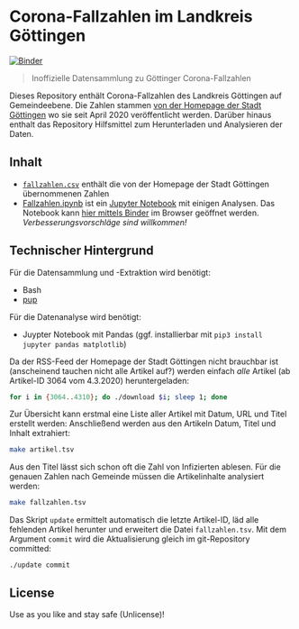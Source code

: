 # Corona-Fallzahlen im Landkreis Göttingen

[![Binder](https://mybinder.org/badge_logo.svg)](https://mybinder.org/v2/gh/nichtich/corona-goettingen/HEAD?filepath=Fallzahlen.ipynb)

> Inoffizielle Datensammlung zu Göttinger Corona-Fallzahlen

Dieses Repository enthält Corona-Fallzahlen des Landkreis Göttingen auf Gemeindeebene. Die Zahlen stammen [von der Homepage der Stadt Göttingen](https://www.goettingen.de/aktuelles.html) wo sie seit April 2020 veröffentlicht werden. Darüber hinaus enthalt das Repository Hilfsmittel zum
Herunterladen und Analysieren der Daten.

## Inhalt

* [`fallzahlen.csv`](fallzahlen.csv) enthält die von der Homepage der Stadt Göttingen übernommenen Zahlen
* [Fallzahlen.ipynb](Fallzahlen.ipynb) ist ein [Jupyter Notebook](https://jupyter-tutorial.readthedocs.io/de/latest/index.html) mit einigen Analysen. Das Notebook kann [hier mittels Binder](https://mybinder.org/v2/gh/nichtich/corona-goettingen/HEAD?filepath=Fallzahlen.ipynb) im Browser geöffnet werden. *Verbesserungsvorschläge sind willkommen!*

## Technischer Hintergrund

Für die Datensammlung und -Extraktion wird benötigt:

* Bash
* [pup](https://github.com/ericchiang/pup#pup)

Für die Datenanalyse wird benötigt:

* Juypter Notebook mit Pandas (ggf. installierbar mit `pip3 install jupyter pandas matplotlib`)

Da der RSS-Feed der Homepage der Stadt Göttingen nicht brauchbar ist (anscheinend tauchen nicht alle Artikel auf?) werden einfach *alle* Artikel (ab Artikel-ID 3064 vom 4.3.2020) heruntergeladen:

~~~bash
for i in {3064..4310}; do ./download $i; sleep 1; done
~~~

Zur Übersicht kann erstmal eine Liste aller Artikel mit Datum, URL und Titel erstellt werden:
Anschließend werden aus den Artikeln Datum, Titel und Inhalt extrahiert:

~~~bash
make artikel.tsv
~~~

Aus den Titel lässt sich schon oft die Zahl von Infizierten ablesen. Für die genauen Zahlen nach Gemeinde müssen die Artikelinhalte analysiert werden:

~~~bash
make fallzahlen.tsv
~~~

Das Skript `update` ermittelt automatisch die letzte Artikel-ID, läd alle fehlenden Artikel herunter und erweitert die Datei `fallzahlen.tsv`. Mit dem Argument `commit` wird die Aktualisierung gleich im git-Repository committed:

~~~
./update commit
~~~

## License

Use as you like and stay safe (Unlicense)!
